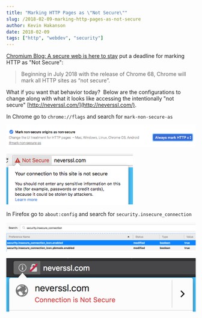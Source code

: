 ```yaml
---
title: "Marking HTTP Pages as \"Not Secure\""
slug: /2018-02-09-marking-http-pages-as-not-secure
author: Kevin Hakanson
date: 2018-02-09
tags: ["http", "webdev", "security"]
---
```

[Chromium Blog: A secure web is here to stay](https://blog.chromium.org/2018/02/a-secure-web-is-here-to-stay.html) put a deadline for marking HTTP as "Not Secure":

> Beginning in July 2018 with the release of Chrome 68, Chrome will mark all HTTP sites as “not secure”.

What if you want that behavior today?  Below are the configurations to change along with what it looks like accessing the intentionally "not secure" [http://neverssl.com/](http://neverssl.com/).

In Chrome go to `chrome://flags` and search for `mark-non-secure-as`

[![](images/pastedImage_4.png)](images/pastedImage_4.png)

[![](images/pastedImage_6.png)](images/pastedImage_6.png)

In Firefox go to `about:config` and search for `security.insecure_connection`

[![](images/pastedImage_5.png)](images/pastedImage_5.png)

[![](images/pastedImage_7.png)](images/pastedImage_7.png)
